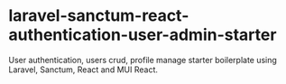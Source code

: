 # laravel-sanctum-react-authentication-user-admin-starter
User authentication, users crud, profile manage starter boilerplate using Laravel, Sanctum, React and MUI React.
